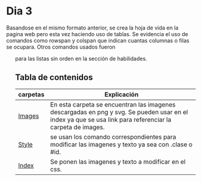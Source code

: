 # Dia 3
Basandose en el mismo formato anterior, se crea la hoja de vida en la pagina web pero esta vez haciendo uso de tablas.
Se evidencia el uso de comandos como rowspan y colspan que indican cuantas columnas o filas se ocupara.
Otros comandos usados fueron <ul> para las listas sin orden en la sección de habilidades. 
 ## Tabla de contenidos
 | carpetas| Explicación  |
 |--|--|
 | [Images](images)|En esta carpeta se encuentran las imagenes descargadas en png y svg. Se pueden usar en el index ya que se usa link para referenciar la carpeta de images. |
 | [Style](style/style.css) | se usan los comando correspondientes para modificar las imagenes y texto ya sea con .clase o #id. |
 | [Index](index.html) | Se ponen las imagenes y texto a modificar en el css. |
 
